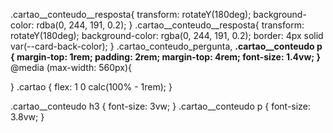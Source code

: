 .cartao__conteudo__resposta{
    transform: rotateY(180deg);
    background-color: rdba(0, 244, 191, 0.2);
}
.cartao__conteudo__resposta{
    transform: rotateY(180deg);
    background-color: rgba(0, 244, 191, 0.2);
    border: 4px solid var(--card-back-color);
}
.cartao_conteudo_pergunta,
**.cartao__conteudo p {
    margin-top: 1rem;
    padding: 2rem;
    margin-top: 4rem;
    font-size: 1.4vw;
}**
@media (max-width: 560px){

}
.cartao {
        flex: 1 0 calc(100% - 1rem);
    }

.cartao__conteudo h3 {
    font-size: 3vw;
}
.cartao__conteudo p {
    font-size: 3.8vw;
}
